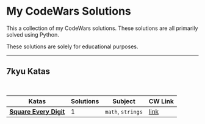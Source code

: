 # My CodeWars Solutions

This a collection of my CodeWars solutions. These solutions are all primarily solved using Python. 

These solutions are solely for educational purposes.

---

## 7kyu Katas
<br>

| Katas | Solutions | Subject | CW Link |
| -- | -- | -- | -- |
| [**Square Every Digit**](7kyuKatas/square_every_digit.md) | 1 | `math`, `strings` | [link](https://www.codewars.com/kata/546e2562b03326a88e000020) |
